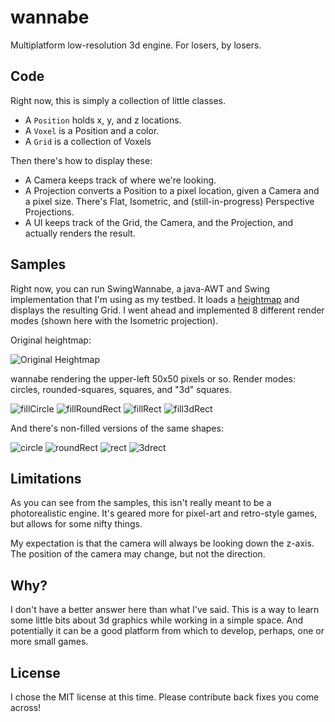 wannabe
=======

Multiplatform low-resolution 3d engine.  For losers, by losers.

Code
----
Right now, this is simply a collection of little classes.

* A `Position` holds x, y, and z locations.
* A `Voxel` is a Position and a color.
* A `Grid` is a collection of Voxels

Then there's how to display these:

* A Camera keeps track of where we're looking.
* A Projection converts a Position to a pixel location, given a Camera and a pixel size.  There's Flat, Isometric, and (still-in-progress) Perspective Projections.
* A UI keeps track of the Grid, the Camera, and the Projection, and actually renders the result.

Samples
-------
Right now, you can run SwingWannabe, a java-AWT and Swing implementation that I'm using as my testbed.  It loads a [heightmap](http://en.wikipedia.org/wiki/Heightmap) and displays the resulting Grid.  I went ahead and implemented 8 different render modes (shown here with the Isometric projection).

Original heightmap:

![Original Heightmap](http://www.muddyhorse.com/wp-content/uploads/2013/11/example-heightmap.png)

wannabe rendering the upper-left 50x50 pixels or so.  Render modes: circles, rounded-squares, squares, and "3d" squares.

![fillCircle](http://www.muddyhorse.com/wp-content/uploads/2013/11/fillCircle-292x300.png) ![fillRoundRect](http://www.muddyhorse.com/wp-content/uploads/2013/11/fillRoundRect-292x300.png) ![fillRect](http://www.muddyhorse.com/wp-content/uploads/2013/11/fillRect-292x300.png) ![fill3dRect](http://www.muddyhorse.com/wp-content/uploads/2013/11/fill3dRect-292x300.png)

And there's non-filled versions of the same shapes:

![circle](http://www.muddyhorse.com/wp-content/uploads/2013/11/circle-292x300.png) ![roundRect](http://www.muddyhorse.com/wp-content/uploads/2013/11/roundRect-292x300.png) ![rect](http://www.muddyhorse.com/wp-content/uploads/2013/11/rect-292x300.png) ![3drect](http://www.muddyhorse.com/wp-content/uploads/2013/11/3drect-292x300.png)

Limitations
-----------

As you can see from the samples, this isn't really meant to be a photorealistic engine.  It's geared more for pixel-art and retro-style games, but allows for some nifty things.

My expectation is that the camera will always be looking down the z-axis.  The position of the camera may change, but not the direction.

Why?
----
I don't have a better answer here than what I've said.  This is a way to learn some little bits about 3d graphics while working in a simple space.  And potentially it can be a good platform from which to develop, perhaps, one or more small games.

License
-------
I chose the MIT license at this time.  Please contribute back fixes you come across!
